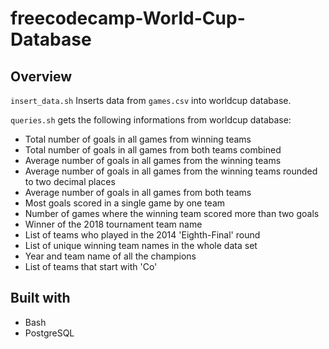 # freecodecamp-World-Cup-Database
## Overview
``` insert_data.sh ``` Inserts data from ``` games.csv ``` into worldcup database.

``` queries.sh ``` gets the following informations from worldcup database:
- Total number of goals in all games from winning teams
- Total number of goals in all games from both teams combined
- Average number of goals in all games from the winning teams
- Average number of goals in all games from the winning teams rounded to two decimal places
- Average number of goals in all games from both teams
- Most goals scored in a single game by one team
- Number of games where the winning team scored more than two goals
- Winner of the 2018 tournament team name
- List of teams who played in the 2014 'Eighth-Final' round
- List of unique winning team names in the whole data set
- Year and team name of all the champions
- List of teams that start with 'Co'


## Built with
- Bash
- PostgreSQL
